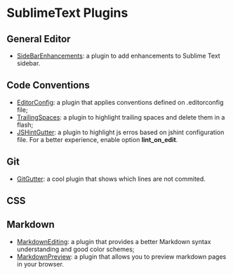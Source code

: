 # SublimeText Plugins

## General Editor

* [SideBarEnhancements](https://github.com/titoBouzout/SideBarEnhancements): a plugin to add enhancements to Sublime Text sidebar.

## Code Conventions

* [EditorConfig](https://github.com/sindresorhus/editorconfig-sublime): a plugin that applies conventions defined on .editorconfig file;
* [TrailingSpaces](https://github.com/SublimeText/TrailingSpaces): a plugin to highlight trailing spaces and delete them in a flash;
* [JSHintGutter](https://github.com/victorporof/Sublime-JSHint): a plugin to highlight js erros based on jshint configuration file. For a better experience, enable option **lint_on_edit**.

## Git

* [GitGutter](https://github.com/jisaacks/GitGutter): a cool plugin that shows which lines are not commited.

## CSS

## Markdown

* [MarkdownEditing](https://sublime.wbond.net/packages/MarkdownEditing): a plugin that provides a better Markdown syntax understanding and good color schemes;
* [MarkdownPreview](https://github.com/revolunet/sublimetext-markdown-preview): a plugin that allows you to preview markdown pages in your browser.
